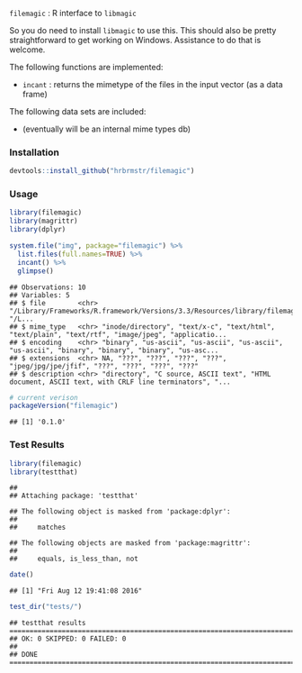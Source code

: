 
`filemagic` : R interface to `libmagic`

So you do need to install `libmagic` to use this. This should also be pretty straightforward to get working on Windows. Assistance to do that is welcome.

The following functions are implemented:

-   `incant` : returns the mimetype of the files in the input vector (as a data frame)

The following data sets are included:

-   (eventually will be an internal mime types db)

### Installation

``` r
devtools::install_github("hrbrmstr/filemagic")
```

### Usage

``` r
library(filemagic)
library(magrittr)
library(dplyr)

system.file("img", package="filemagic") %>% 
  list.files(full.names=TRUE) %>% 
  incant() %>% 
  glimpse()
```

    ## Observations: 10
    ## Variables: 5
    ## $ file        <chr> "/Library/Frameworks/R.framework/Versions/3.3/Resources/library/filemagic/img/example_dir", "/L...
    ## $ mime_type   <chr> "inode/directory", "text/x-c", "text/html", "text/plain", "text/rtf", "image/jpeg", "applicatio...
    ## $ encoding    <chr> "binary", "us-ascii", "us-ascii", "us-ascii", "us-ascii", "binary", "binary", "binary", "us-asc...
    ## $ extensions  <chr> NA, "???", "???", "???", "???", "jpeg/jpg/jpe/jfif", "???", "???", "???", "???"
    ## $ description <chr> "directory", "C source, ASCII text", "HTML document, ASCII text, with CRLF line terminators", "...

``` r
# current verison
packageVersion("filemagic")
```

    ## [1] '0.1.0'

### Test Results

``` r
library(filemagic)
library(testthat)
```

    ## 
    ## Attaching package: 'testthat'

    ## The following object is masked from 'package:dplyr':
    ## 
    ##     matches

    ## The following objects are masked from 'package:magrittr':
    ## 
    ##     equals, is_less_than, not

``` r
date()
```

    ## [1] "Fri Aug 12 19:41:08 2016"

``` r
test_dir("tests/")
```

    ## testthat results ========================================================================================================
    ## OK: 0 SKIPPED: 0 FAILED: 0
    ## 
    ## DONE ===================================================================================================================
